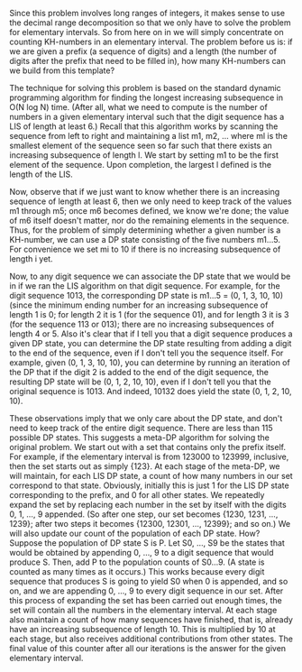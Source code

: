 Since this problem involves long ranges of integers, it makes sense to use the decimal range decomposition so that we only have to solve 
the problem for elementary intervals. So from here on in we will simply concentrate on counting KH-numbers in an elementary interval. 
The problem before us is: if we are given a prefix (a sequence of digits) and a length (the number of digits after the prefix that need to 
be filled in), how many KH-numbers can we build from this template?

The technique for solving this problem is based on the standard dynamic programming algorithm for finding the longest increasing 
subsequence in O(N log N) time. (After all, what we need to compute is the number of numbers in a given elementary interval such that the 
digit sequence has a LIS of length at least 6.) Recall that this algorithm works by scanning the sequence from left to right and 
maintaining a list m1, m2, … where ml is the smallest element of the sequence seen so far such that there exists an increasing subsequence 
of length l. We start by setting m1 to be the first element of the sequence. Upon completion, the largest l defined is the length of the 
LIS.

Now, observe that if we just want to know whether there is an increasing sequence of length at least 6, then we only need to keep track of 
the values m1 through m5; once m6 becomes defined, we know we're done; the value of m6 itself doesn't matter, nor do the remaining 
elements in the sequence. Thus, for the problem of simply determining whether a given number is a KH-number, we can use a DP state 
consisting of the five numbers m1…5. For convenience we set mi to 10 if there is no increasing subsequence of length i yet.

Now, to any digit sequence we can associate the DP state that we would be in if we ran the LIS algorithm on that digit sequence. 
For example, for the digit sequence 1013, the corresponding DP state is m1…5 = (0, 1, 3, 10, 10) (since the minimum ending number for an 
increasing subsequence of length 1 is 0; for length 2 it is 1 (for the sequence 01), and for length 3 it is 3 
(for the sequence 113 or 013); there are no increasing subsequences of length 4 or 5. Also it's clear that if I tell you that a digit 
sequence produces a given DP state, you can determine the DP state resulting from adding a digit to the end of the sequence, 
even if I don't tell you the sequence itself. For example, given (0, 1, 3, 10, 10), you can determine by running an iteration of the DP 
that if the digit 2 is added to the end of the digit sequence, the resulting DP state will be (0, 1, 2, 10, 10), even if I don't tell you 
that the original sequence is 1013. And indeed, 10132 does yield the state (0, 1, 2, 10, 10).

These observations imply that we only care about the DP state, and don't need to keep track of the entire digit sequence.
There are less than 115 possible DP states. This suggests a meta-DP algorithm for solving the original problem. 
We start out with a set that contains only the prefix itself. For example, if the elementary interval is from 123000 to 123999, inclusive, 
then the set starts out as simply {123}. At each stage of the meta-DP, we will maintain, for each LIS DP state, a count of how many 
numbers in our set correspond to that state. Obviously, initially this is just 1 for the LIS DP state corresponding to the prefix, and 0 
for all other states. We repeatedly expand the set by replacing each number in the set by itself with the digits 0, 1, …, 9 appended. 
(So after one step, our set becomes {1230, 1231, …, 1239}; after two steps it becomes {12300, 12301, …, 12399}; and so on.) 
We will also update our count of the population of each DP state. How? Suppose the population of DP state S is P. Let S0, …, S9 be the 
states that would be obtained by appending 0, …, 9 to a digit sequence that would produce S. Then, add P to the population counts of S0…9.
(A state is counted as many times as it occurs.) This works because every digit sequence that produces S is going to yield S0 when 0 is 
appended, and so on, and we are appending 0, …, 9 to every digit sequence in our set. After this process of expanding the set has been 
carried out enough times, the set will contain all the numbers in the elementary interval. At each stage also maintain a count of
how many sequences have finished, that is, already have an increasing subsequence of length 10. This is multiplied by 10 at each stage, 
but also receives additional contributions from other states. The final value of this counter after all our iterations is the answer 
for the given elementary interval.
